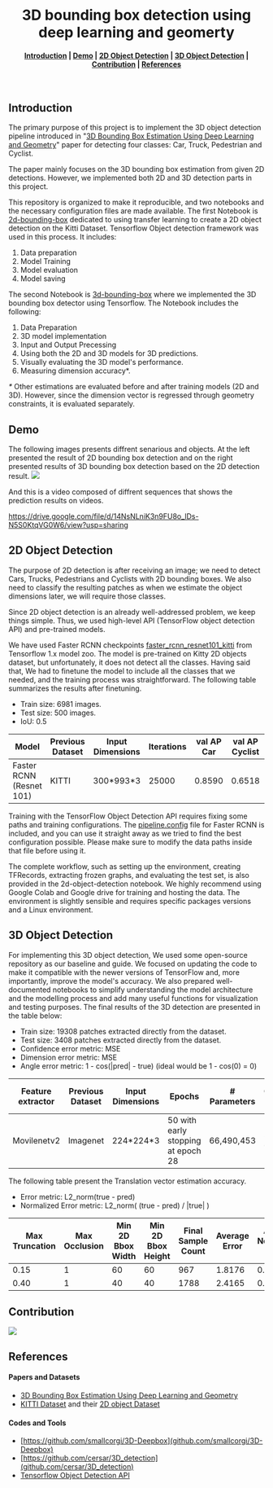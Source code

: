<h1 align="center">
  <br>
  3D bounding box detection using deep learning and geomerty
</h1>
<div align="center">
  <h4>
    <a href="#introduction">Introduction</a> |
    <a href="#demo">Demo</a> |
    <a href="#2d-Object-Detection">2D Object Detection</a> |
    <a href="#3d-object-detection">3D Object Detection</a> |
    <a href="#contribution">Contribution</a> |
    <a href="#references">References</a>
  </h4>
</div>
<br>

## Introduction
The primary purpose of this project is to implement the 3D object detection pipeline introduced in "[3D Bounding Box Estimation Using Deep Learning and Geometry](https://arxiv.org/abs/1612.00496v1)" paper for detecting four classes: Car, Truck, Pedestrian and Cyclist.

The paper mainly focuses on the 3D bounding box estimation from given 2D detections. However, we implemented both 2D and 3D detection parts in this project.

This repository is organized to make it reproducible, and two notebooks and the necessary configuration files are made available.
The first Notebook is [2d-bounding-box](./2d-bounding-box.ipynb) dedicated to using transfer learning to create a 2D object detection on the Kitti Dataset. Tensorflow Object detection framework was used in this process. It includes: 
1. Data preparation
2. Model Training
3. Model evaluation
4. Model saving

The second Notebook is [3d-bounding-box](./3d-bounding-box.ipynb) where we implemented the 3D bounding box detector using Tensorflow.
The Notebook includes the following:
1. Data Preparation
2. 3D model implementation
3. Input and Output Precessing
4. Using both the 2D and 3D models for 3D predictions.
5. Visually evaluating the 3D model's performance.
6. Measuring dimension accuracy*.

*\** Other estimations are evaluated before and after training models (2D and 3D). However, since the dimension vector is regressed through geometry constraints, it is evaluated separately. 

## Demo
The following images presents diffrent senarious and objects. At the left presented the result of 2D bounding box detection and on the right presented results of 3D bounding box detection based on the 2D detection result.
![](test_images/Untitled-2.png)

And this is a video composed of diffrent sequences that shows the prediction results on videos.

https://drive.google.com/file/d/14NsNLniK3n9FU8o_lDs-N5S0KtqVG0W6/view?usp=sharing

## 2D Object Detection
The purpose of 2D detection is after receiving an image; we need to detect Cars, Trucks, Pedestrians and Cyclists with 2D bounding boxes. We also need to classify the resulting patches as when we estimate the object dimensions later, we will require those classes.

Since 2D object detection is an already well-addressed problem, we keep things simple. Thus, we used high-level API (TensorFlow object detection API) and pre-trained models.

We have used Faster RCNN checkpoints [faster_rcnn_resnet101_kitti](https://github.com/tensorflow/models/blob/master/research/object_detection/g3doc/tf1_detection_zoo.md) from Tensorflow 1.x model zoo. The model is pre-trained on Kitty 2D objects dataset, but unfortunately, it does not detect all the classes. Having said that, We had to finetune the model to include all the classes that we needed, and the training process was straightforward.
The following table summarizes the results after finetuning.
+ Train size: 6981 images.
+ Test size: 500 images.
+ IoU: 0.5

| Model | Previous Dataset | Input Dimensions | Iterations | val AP Car | val AP Cyclist | val AP Pedestrian | val AP Truck| mAP |
| ----- | ----- | ----- | ----- | ----- | ----- | ----- | ----- | ----- |
| Faster RCNN (Resnet 101) | KITTI | 300\*993\*3 | 25000| 0.8590 | 0.6518 | 0.6079 | 0.7699 |0.722|

Training with the TensorFlow Object Detection API requires fixing some paths and training configurations. The [pipeline.config](./2d_model/pipeline.config) file for Faster RCNN is included, and you can use it straight away as we tried to find the best configuration possible. Please make sure to modify the data paths inside that file before using it.

The complete workflow, such as setting up the environment, creating TFRecords, extracting frozen graphs, and evaluating the test set, is also provided in the 2d-object-detection notebook. We highly recommend using Google Colab and Google drive for training and hosting the data. The environment is slightly sensible and requires specific packages versions and a Linux environment.

## 3D Object Detection

For implementing this 3D object detection, We used some open-source repository as our baseline and guide. We focused on updating the code to make it compatible with the newer versions of TensorFlow and, more importantly, improve the model's accuracy. We also prepared well-documented notebooks to simplify understanding the model architecture and the modelling process and add many useful functions for visualization and testing purposes.
The final results of the 3D detection are presented in the table below:
+ Train size: 19308 patches extracted directly from the dataset.
+ Test size: 3408 patches extracted directly from the dataset.
+ Confidence error metric: MSE
+ Dimension error metric: MSE
+ Angle error metric: 1 - cos(|pred| - true) (ideal would be 1 - cos(0) = 0)
  
| Feature extractor | Previous Dataset | Input Dimensions | Epochs | # Parameters | Confidence Error| Angle error | Dimension Error | val Confidence Error | val Angle Error | val Dimension Error
| ----- | ----- | ----- | ----- | ----- | ----- | ----- | ----- |----- | ----- | ----- |
| Movilenetv2 | Imagenet | 224\*224\*3 | 50 with early stopping at epoch 28| 66,490,453 | 8.7705e-04 | 0.2608 | 0.0391 |0.0135 |0.2672 |0.0531|


The following table present the Translation vector estimation accuracy.

+ Error metric: L2_norm(true - pred)
+ Normalized Error metric: L2_norm( (true - pred) / |true| )

| Max Truncation | Max Occlusion | Min 2D Bbox Width | Min 2D Bbox Height | Final Sample Count | Average Error | Average Normalized Error * |
| ----- | ----- | ----- | ----- | ----- | ----- | ----- |
| 0.15 | 1 | 60 | 60 | 967 | 1.8176 | 0.1151 |
| 0.40 | 1 | 40 | 40 | 1788 | 2.4165 | 0.1168 |

## Contribution
<a href="https://github.com/GhaziXX/3d-bounding-box-detection/graphs/contributors">
  <img src="https://contrib.rocks/image?repo=GhaziXX/3d-bounding-box-detection" />
</a>

## References
#### Papers and Datasets
- [3D Bounding Box Estimation Using Deep Learning and Geometry](https://arxiv.org/abs/1612.00496)
- [KITTI Dataset](http://www.cvlibs.net/datasets/kitti/raw_data.php) and their [2D object Dataset](http://www.cvlibs.net/datasets/kitti/eval_object.php?obj_benchmark=2d)
#### Codes and Tools
- [https://github.com/smallcorgi/3D-Deepbox](github.com/smallcorgi/3D-Deepbox)
- [https://github.com/cersar/3D_detection](github.com/cersar/3D_detection)
- [Tensorflow Object Detection API](github.com/tensorflow/models)
